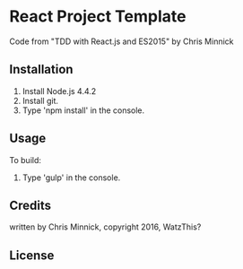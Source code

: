 # React Project Template

Code from "TDD with React.js and ES2015" by Chris Minnick

## Installation
1. Install Node.js 4.4.2
2. Install git.
3. Type 'npm install' in the console.

## Usage

To build:

1. Type 'gulp' in the console.


## Credits
written by Chris Minnick, copyright 2016, WatzThis?

## License

